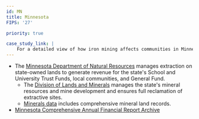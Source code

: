 ```yaml
---
id: MN
title: Minnesota
FIPS: '27'

priority: true

case_study_link: |
    For a detailed view of how iron mining affects communities in Minnesota, read more about [St. Louis County](/case-studies/st-louis/).
---
```

* The [Minnesota Department of Natural Resources](http://www.dnr.state.mn.us/index.html) manages extraction on state-owned lands to generate revenue for the state's School and University Trust Funds, local communities, and General Fund.
  - The [Division of Lands and Minerals](http://www.dnr.state.mn.us/lands_minerals/index.html) manages the state's mineral resources and mine development and ensures full reclamation of extractive sites.
  - [Minerals data](http://minarchive.dnr.state.mn.us/) includes comprehensive mineral land records.
* [Minnesota Comprehensive Annual Financial Report Archive](http://mn.gov/mmb/accounting/reports/comprehensive-annual.jsp)
